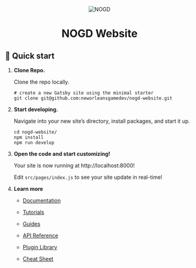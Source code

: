 <p align="center">
    <img alt="NOGD" src="http://neworleansgamedev.com/images/nogd-head-logo.png" />
</p>
<h1 align="center">
  NOGD Website
</h1>

## 🚀 Quick start

1.  **Clone Repo.**

    Clone the repo locally.

    ```shell
    # create a new Gatsby site using the minimal starter
    git clone git@github.com:neworleansgamedev/nogd-website.git
    ```

2.  **Start developing.**

    Navigate into your new site’s directory, install packages, and start it up.

    ```shell
    cd nogd-website/
    npm install
    npm run develop
    ```

3.  **Open the code and start customizing!**

    Your site is now running at http://localhost:8000!

    Edit `src/pages/index.js` to see your site update in real-time!

4.  **Learn more**

    - [Documentation](https://www.gatsbyjs.com/docs/?utm_source=starter&utm_medium=readme&utm_campaign=minimal-starter)

    - [Tutorials](https://www.gatsbyjs.com/tutorial/?utm_source=starter&utm_medium=readme&utm_campaign=minimal-starter)

    - [Guides](https://www.gatsbyjs.com/tutorial/?utm_source=starter&utm_medium=readme&utm_campaign=minimal-starter)

    - [API Reference](https://www.gatsbyjs.com/docs/api-reference/?utm_source=starter&utm_medium=readme&utm_campaign=minimal-starter)

    - [Plugin Library](https://www.gatsbyjs.com/plugins?utm_source=starter&utm_medium=readme&utm_campaign=minimal-starter)

    - [Cheat Sheet](https://www.gatsbyjs.com/docs/cheat-sheet/?utm_source=starter&utm_medium=readme&utm_campaign=minimal-starter)

